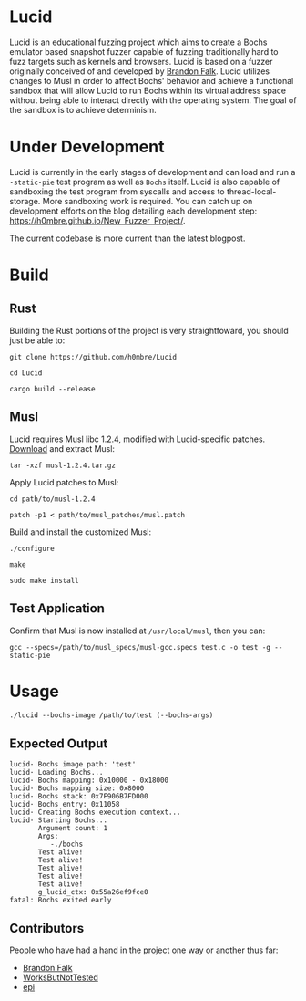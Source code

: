 # Lucid
Lucid is an educational fuzzing project which aims to create a Bochs emulator based snapshot fuzzer capable of fuzzing traditionally hard to fuzz targets such as kernels and browsers. Lucid is based on a fuzzer originally conceived of and developed by [Brandon Falk](https://twitter.com/gamozolabs). Lucid utilizes changes to Musl in order to affect Bochs' behavior and achieve a functional sandbox that will allow Lucid to run Bochs within its virtual address space without being able to interact directly with the operating system. The goal of the sandbox is to achieve determinism. 

# Under Development
Lucid is currently in the early stages of development and can load and run a `-static-pie` test program as well as `Bochs` itself. Lucid is also capable of sandboxing the test program from syscalls and access to thread-local-storage. More sandboxing work is required. You can catch up on development efforts on the blog detailing each development step: https://h0mbre.github.io/New_Fuzzer_Project/.

The current codebase is more current than the latest blogpost.

# Build
## Rust
Building the Rust portions of the project is very straightfoward, you should just be able to:

`git clone https://github.com/h0mbre/Lucid`

`cd Lucid`

`cargo build --release`

## Musl
Lucid requires Musl libc 1.2.4, modified with Lucid-specific patches. [Download](https://musl.libc.org/releases/musl-1.2.4.tar.gz) and extract Musl:

`tar -xzf musl-1.2.4.tar.gz`

Apply Lucid patches to Musl:

`cd path/to/musl-1.2.4`

`patch -p1 < path/to/musl_patches/musl.patch`

Build and install the customized Musl:

`./configure`

`make`

`sudo make install`

## Test Application
Confirm that Musl is now installed at `/usr/local/musl`, then you can:

`gcc --specs=/path/to/musl_specs/musl-gcc.specs test.c -o test -g --static-pie`

# Usage
`./lucid --bochs-image /path/to/test (--bochs-args)`

## Expected Output
```terminal
lucid· Bochs image path: 'test'
lucid· Loading Bochs...
lucid· Bochs mapping: 0x10000 - 0x18000
lucid· Bochs mapping size: 0x8000
lucid· Bochs stack: 0x7F906B7FD000
lucid· Bochs entry: 0x11058
lucid· Creating Bochs execution context...
lucid· Starting Bochs...
       Argument count: 1
       Args:
          -./bochs
       Test alive!
       Test alive!
       Test alive!
       Test alive!
       Test alive!
       g_lucid_ctx: 0x55a26ef9fce0
fatal: Bochs exited early
```
## Contributors
People who have had a hand in the project one way or another thus far:
- [Brandon Falk](https://twitter.com/gamozolabs)
- [WorksButNotTested](https://twitter.com/ButTested)
- [epi](https://twitter.com/epi052)
